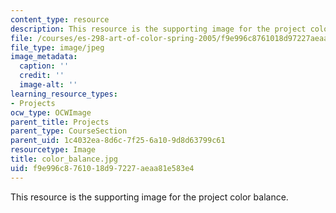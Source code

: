 ```yaml
---
content_type: resource
description: This resource is the supporting image for the project color balance.
file: /courses/es-298-art-of-color-spring-2005/f9e996c8761018d97227aeaa81e583e4_color_balance.jpg
file_type: image/jpeg
image_metadata:
  caption: ''
  credit: ''
  image-alt: ''
learning_resource_types:
- Projects
ocw_type: OCWImage
parent_title: Projects
parent_type: CourseSection
parent_uid: 1c4032ea-8d6c-7f25-6a10-9d8d63799c61
resourcetype: Image
title: color_balance.jpg
uid: f9e996c8-7610-18d9-7227-aeaa81e583e4
---
```

This resource is the supporting image for the project color balance.

